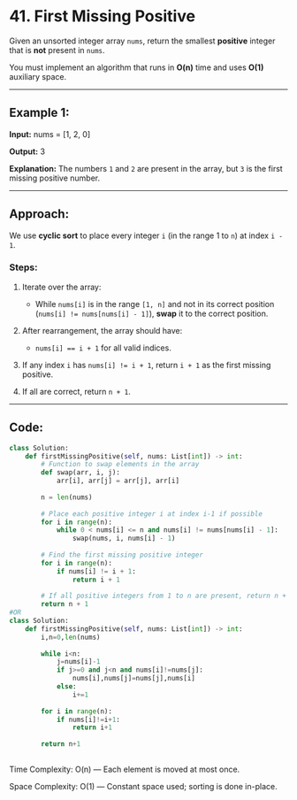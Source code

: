 # 41. First Missing Positive

Given an unsorted integer array `nums`, return the smallest **positive** integer that is **not** present in `nums`.

You must implement an algorithm that runs in **O(n)** time and uses **O(1)** auxiliary space.

---

## Example 1:

**Input:**
nums = [1, 2, 0]


**Output:**
3

**Explanation:**
The numbers `1` and `2` are present in the array, but `3` is the first missing positive number.

---

## Approach:

We use **cyclic sort** to place every integer `i` (in the range 1 to `n`) at index `i - 1`.

### Steps:

1. Iterate over the array:
   - While `nums[i]` is in the range `[1, n]` and not in its correct position (`nums[i] != nums[nums[i] - 1]`), **swap** it to the correct position.

2. After rearrangement, the array should have:
   - `nums[i] == i + 1` for all valid indices.

3. If any index `i` has `nums[i] != i + 1`, return `i + 1` as the first missing positive.

4. If all are correct, return `n + 1`.

---

## Code:

```python
class Solution:
    def firstMissingPositive(self, nums: List[int]) -> int:
        # Function to swap elements in the array
        def swap(arr, i, j):
            arr[i], arr[j] = arr[j], arr[i]
        
        n = len(nums)
        
        # Place each positive integer i at index i-1 if possible
        for i in range(n):
            while 0 < nums[i] <= n and nums[i] != nums[nums[i] - 1]:
                swap(nums, i, nums[i] - 1)
        
        # Find the first missing positive integer
        for i in range(n):
            if nums[i] != i + 1:
                return i + 1
        
        # If all positive integers from 1 to n are present, return n + 1
        return n + 1
#OR
class Solution:
    def firstMissingPositive(self, nums: List[int]) -> int:
        i,n=0,len(nums)
    
        while i<n:
            j=nums[i]-1
            if j>=0 and j<n and nums[i]!=nums[j]:
                nums[i],nums[j]=nums[j],nums[i]
            else:
                i+=1
        
        for i in range(n):
            if nums[i]!=i+1:
                return i+1
                
        return n+1
            
```
Time Complexity:
O(n) — Each element is moved at most once.

Space Complexity:
O(1) — Constant space used; sorting is done in-place.
